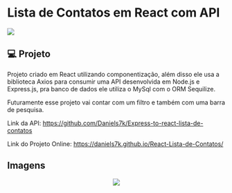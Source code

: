 # Lista de Contatos em React com API

![](https://images.unsplash.com/photo-1633356122102-3fe601e05bd2?ixlib=rb-1.2.1&ixid=MnwxMjA3fDB8MHxwaG90by1wYWdlfHx8fGVufDB8fHx8&auto=format&fit=crop&w=1170&q=80)

## 💻 Projeto

Projeto criado em React utilizando componentização, além disso ele usa a biblioteca Axios para consumir uma API desenvolvida em Node.js e Express.js, pra banco de dados ele utiliza o MySql com o ORM Sequilize.

Futuramente esse projeto vai contar com um filtro e também com uma barra de pesquisa.
  
Link da API: https://github.com/Daniels7k/Express-to-react-lista-de-contatos

Link do Projeto Online: https://daniels7k.github.io/React-Lista-de-Contatos/

## Imagens
<p align="center">
  <img src="https://github.com/Daniels7k/Assets/blob/main/assets/Lista%20de%20Contatos/Lista%20de%20Contatos.gif?raw=true">
</p>
